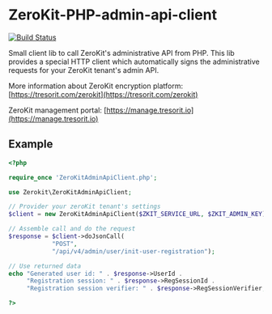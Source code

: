 # ZeroKit-PHP-admin-api-client
[![Build Status](https://travis-ci.org/tresorit/ZeroKit-PHP-admin-api-client.svg?branch=master)](https://travis-ci.org/tresorit/ZeroKit-PHP-admin-api-client)

Small client lib to call ZeroKit's administrative API from PHP.
This lib provides a special HTTP client which automatically signs the administrative requests for your ZeroKit tenant's admin API.

More information about ZeroKit encryption platform: [https://tresorit.com/zerokit](https://tresorit.com/zerokit)

ZeroKit management portal: [https://manage.tresorit.io](https://manage.tresorit.io)
 
## Example
```php
<?php

require_once 'ZeroKitAdminApiClient.php';

use Zerokit\ZeroKitAdminApiClient;

// Provider your zeroKit tenant's settings
$client = new ZeroKitAdminApiClient($ZKIT_SERVICE_URL, $ZKIT_ADMIN_KEY);

// Assemble call and do the request
$response = $client->doJsonCall(
            "POST",
            "/api/v4/admin/user/init-user-registration");

// Use returned data
echo "Generated user id: " . $response->UserId . 
     "Registration session: " . $response->RegSessionId .
     "Registration session verifier: " . $response->RegSessionVerifier;

?>

```
